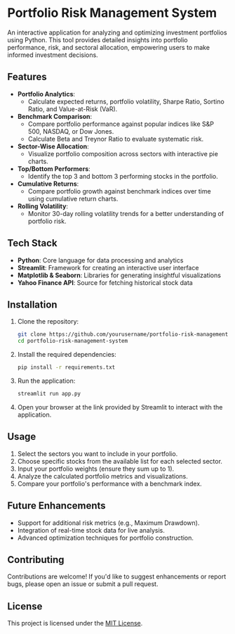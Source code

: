 
# Portfolio Risk Management System  

An interactive application for analyzing and optimizing investment portfolios using Python. This tool provides detailed insights into portfolio performance, risk, and sectoral allocation, empowering users to make informed investment decisions.  

## Features  
- **Portfolio Analytics**:  
  - Calculate expected returns, portfolio volatility, Sharpe Ratio, Sortino Ratio, and Value-at-Risk (VaR).  
- **Benchmark Comparison**:  
  - Compare portfolio performance against popular indices like S&P 500, NASDAQ, or Dow Jones.  
  - Calculate Beta and Treynor Ratio to evaluate systematic risk.  
- **Sector-Wise Allocation**:  
  - Visualize portfolio composition across sectors with interactive pie charts.  
- **Top/Bottom Performers**:  
  - Identify the top 3 and bottom 3 performing stocks in the portfolio.  
- **Cumulative Returns**:  
  - Compare portfolio growth against benchmark indices over time using cumulative return charts.  
- **Rolling Volatility**:  
  - Monitor 30-day rolling volatility trends for a better understanding of portfolio risk.  

## Tech Stack  
- **Python**: Core language for data processing and analytics  
- **Streamlit**: Framework for creating an interactive user interface  
- **Matplotlib & Seaborn**: Libraries for generating insightful visualizations  
- **Yahoo Finance API**: Source for fetching historical stock data  

## Installation  

1. Clone the repository:  
   ```bash  
   git clone https://github.com/yourusername/portfolio-risk-management-system.git  
   cd portfolio-risk-management-system  
   ```  

2. Install the required dependencies:  
   ```bash  
   pip install -r requirements.txt  
   ```  

3. Run the application:  
   ```bash  
   streamlit run app.py  
   ```  

4. Open your browser at the link provided by Streamlit to interact with the application.  

## Usage  
1. Select the sectors you want to include in your portfolio.  
2. Choose specific stocks from the available list for each selected sector.  
3. Input your portfolio weights (ensure they sum up to 1).  
4. Analyze the calculated portfolio metrics and visualizations.  
5. Compare your portfolio's performance with a benchmark index.  
  
## Future Enhancements  
- Support for additional risk metrics (e.g., Maximum Drawdown).  
- Integration of real-time stock data for live analysis.  
- Advanced optimization techniques for portfolio construction.  

## Contributing  
Contributions are welcome! If you'd like to suggest enhancements or report bugs, please open an issue or submit a pull request.  

## License  
This project is licensed under the [MIT License](LICENSE).  
```

